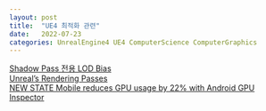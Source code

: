 ```yaml
---
layout: post
title:  "UE4 최적화 관련"
date:   2022-07-23
categories: UnrealEngine4 UE4 ComputerScience ComputerGraphics
---         
```

                
[Shadow Pass 전용 LOD Bias](https://www.reddit.com/r/unrealengine/comments/7stjf7/show_offshadow_lod_biasing/)             
[Unreal’s Rendering Passes](https://unrealartoptimization.github.io/book/profiling/passes/)             
[NEW STATE Mobile reduces GPU usage by 22% with Android GPU Inspector](https://developer.android.com/stories/games/new-state-mobile)                   
